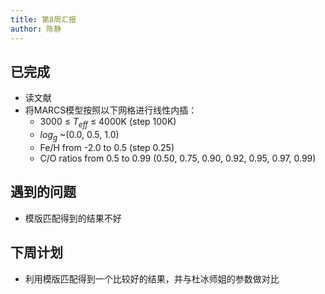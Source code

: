 ```yaml
---
title: 第8周汇报
author: 陈静
---
```


## 已完成

- 读文献
- 将MARCS模型按照以下网格进行线性内插：
  - 3000 $\leq$ $T_{eff}$ $\leq$ 4000K (step 100K)
  - $log_{g}$ ~(0.0, 0.5, 1.0)
  - Fe/H from -2.0 to 0.5 (step 0.25)
  - C/O ratios from 0.5 to 0.99 (0.50, 0.75, 0.90, 0.92, 0.95, 0.97, 0.99)

## 遇到的问题

- 模版匹配得到的结果不好

## 下周计划

- 利用模版匹配得到一个比较好的结果，并与杜冰师姐的参数做对比

